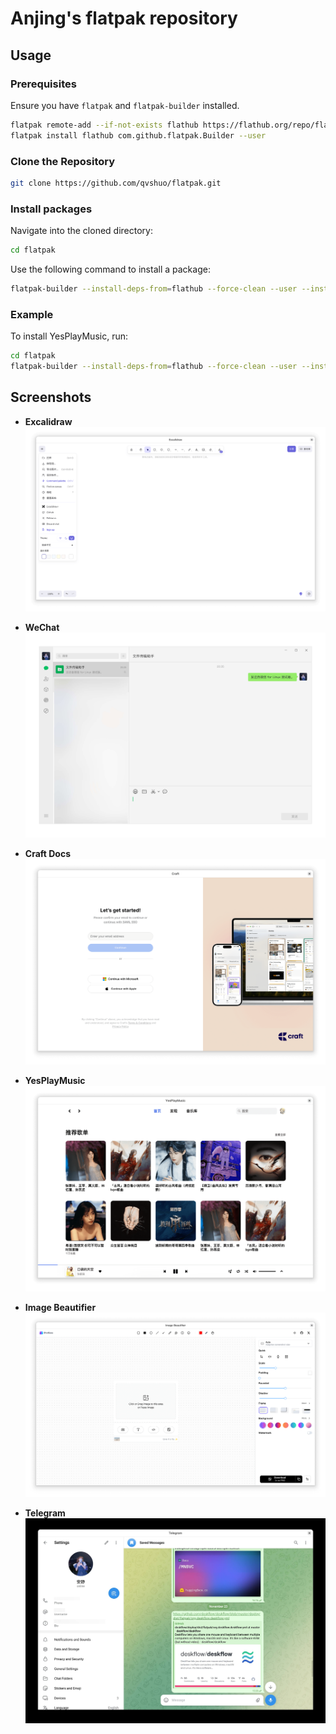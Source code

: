 # Anjing's flatpak repository

## Usage

### Prerequisites

Ensure you have `flatpak` and `flatpak-builder` installed.

```sh
flatpak remote-add --if-not-exists flathub https://flathub.org/repo/flathub.flatpakrepo --user
flatpak install flathub com.github.flatpak.Builder --user
```

### Clone the Repository

```sh
git clone https://github.com/qvshuo/flatpak.git
```

### Install packages

Navigate into the cloned directory:

```sh
cd flatpak
```

Use the following command to install a package:

```sh
flatpak-builder --install-deps-from=flathub --force-clean --user --install build /path/to/package.yml
```

### Example

To install YesPlayMusic, run:

```sh
cd flatpak
flatpak-builder --install-deps-from=flathub --force-clean --user --install build ./io.github.anjing.yesplaymusic/io.github.anjing.yesplaymusic.yml
```

## Screenshots

- **Excalidraw**
  ![Excalidraw](https://raw.githubusercontent.com/qvshuo/flatpak/refs/heads/main/screenshots/screenshots_com.excalidraw.excalidraw.png)

- **WeChat**
  ![WeChat](https://raw.githubusercontent.com/qvshuo/flatpak/refs/heads/main/screenshots/screenshots_com.tencent.wechat.png)

- **Craft Docs**
  ![Craft Docs](https://raw.githubusercontent.com/qvshuo/flatpak/refs/heads/main/screenshots/screenshots_do.craft.docs.png)

- **YesPlayMusic**
  ![YesPlayMusic](https://raw.githubusercontent.com/qvshuo/flatpak/refs/heads/main/screenshots/screenshots_io.github.anjing.yesplaymusic.png)

- **Image Beautifier**
  ![Image Beautifier](https://raw.githubusercontent.com/qvshuo/flatpak/refs/heads/main/screenshots/screenshots_io.github.ch563.image_beautifier.png)

- **Telegram**
  ![Telegram](https://raw.githubusercontent.com/qvshuo/flatpak/refs/heads/main/screenshots/screenshots_io.github.morethanwords.telegram.jpg)
  
